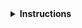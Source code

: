 <details>
<summary><strong>Instructions</strong></summary>

Thanks for contributing! :heart:

Keep in mind that **lesson maintainers are volunteers** and it may take them some time to respond to your contribution. Although not all contributions can be incorporated into the lesson materials, we appreciate your time and effort to improve the curriculum. 

You may delete these instructions from your comment.

\- Pei-Ling 
</details>